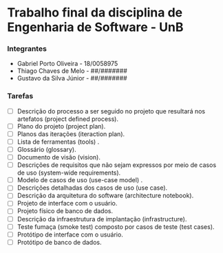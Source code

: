# Trabalho final da disciplina de Engenharia de Software - UnB

### Integrantes

* Gabriel Porto Oliveira  - 18/0058975
* Thiago Chaves de Melo   - ##/#######
* Gustavo da Silva Júnior - ##/#######

### Tarefas

- [ ] Descrição do processo a ser seguido no projeto que resultará nos artefatos (project defined process).
- [ ] Plano do projeto (project plan).
- [ ] Planos das iterações (iteraction plan).
- [ ] Lista de ferramentas (tools) .
- [ ] Glossário (glossary).
- [ ] Documento de visão (vision).
- [ ] Descrições de requisitos que não sejam expressos por meio de casos de uso (system-wide requirements).
- [ ] Modelo de casos de uso (use-case model) .
- [ ] Descrições detalhadas dos casos de uso (use case).
- [ ] Descrição da arquitetura do software (architecture notebook).
- [ ] Projeto de interface com o usuário.
- [ ] Projeto físico de banco de dados.
- [ ] Descrição da infraestrutura de implantação (infrastructure).
- [ ] Teste fumaça (smoke test) composto por casos de teste (test cases).
- [ ] Protótipo de interface com o usuário.
- [ ] Protótipo de banco de dados.
